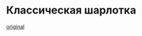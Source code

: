 # Классическая шарлотка
[original](https://eda.ru/recepty/vypechka-deserty/klassicheskaja-sharlotka-21916)


